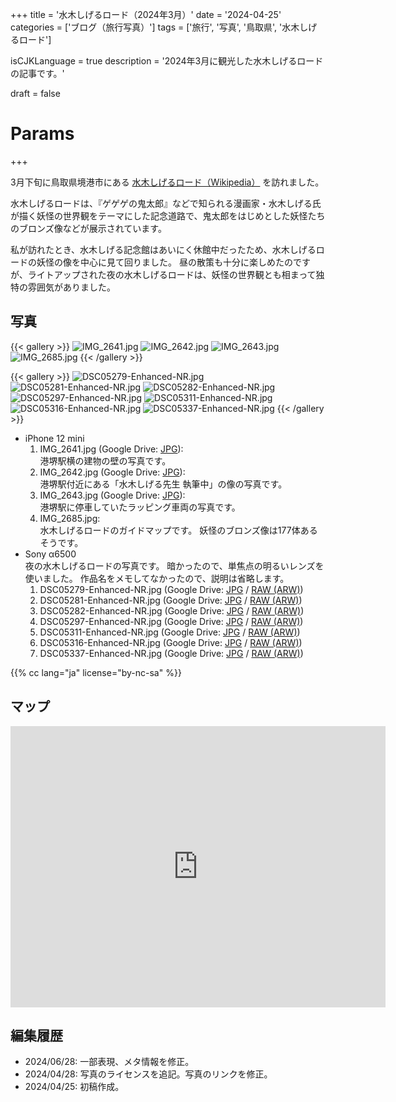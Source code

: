 +++
title = '水木しげるロード（2024年3月）'
date = '2024-04-25'
categories = ['ブログ（旅行写真）']
tags = ['旅行', '写真', '鳥取県', '水木しげるロード']

isCJKLanguage = true
description = '2024年3月に観光した水木しげるロードの記事です。'

draft = false

# Params
+++


3月下旬に鳥取県境港市にある [水木しげるロード（Wikipedia）](https://ja.wikipedia.org/wiki/%E6%B0%B4%E6%9C%A8%E3%81%97%E3%81%92%E3%82%8B%E3%83%AD%E3%83%BC%E3%83%89) を訪れました。

水木しげるロードは、『ゲゲゲの鬼太郎』などで知られる漫画家・水木しげる氏が描く妖怪の世界観をテーマにした記念道路で、鬼太郎をはじめとした妖怪たちのブロンズ像などが展示されています。

私が訪れたとき、水木しげる記念館はあいにく休館中だったため、水木しげるロードの妖怪の像を中心に見て回りました。
昼の散策も十分に楽しめたのですが、ライトアップされた夜の水木しげるロードは、妖怪の世界観とも相まって独特の雰囲気がありました。


## 写真

{{< gallery >}}
  <img src="IMG_2641.jpg" alt="IMG_2641.jpg" class="grid-w33" />
  <img src="IMG_2642.jpg" alt="IMG_2642.jpg" class="grid-w33" />
  <img src="IMG_2643.jpg" alt="IMG_2643.jpg" class="grid-w33" />
  <img src="IMG_2685.jpg" alt="IMG_2685.jpg" class="grid-w60" />
{{< /gallery >}}

{{< gallery >}}
  <img src="DSC05279-Enhanced-NR.jpg" alt="DSC05279-Enhanced-NR.jpg" class="grid-w33" />
  <img src="DSC05281-Enhanced-NR.jpg" alt="DSC05281-Enhanced-NR.jpg" class="grid-w33" />
  <img src="DSC05282-Enhanced-NR.jpg" alt="DSC05282-Enhanced-NR.jpg" class="grid-w66" />
  <img src="DSC05297-Enhanced-NR.jpg" alt="DSC05297-Enhanced-NR.jpg" class="grid-w33" />
  <img src="DSC05311-Enhanced-NR.jpg" alt="DSC05311-Enhanced-NR.jpg" class="grid-w33" />
  <img src="DSC05316-Enhanced-NR.jpg" alt="DSC05316-Enhanced-NR.jpg" class="grid-w66" />
  <img src="DSC05337-Enhanced-NR.jpg" alt="DSC05337-Enhanced-NR.jpg" class="grid-w33" />
{{< /gallery >}}


- iPhone 12 mini
    1. IMG\_2641.jpg (Google Drive: [JPG](https://drive.google.com/file/d/1PvcxTm7Fxf8hdYekzNgH4AwJjqJ5Nn9P/view)):  
       港堺駅横の建物の壁の写真です。
    1. IMG\_2642.jpg (Google Drive: [JPG](https://drive.google.com/file/d/1ZDrZ0WtA9S2iYa5yMqJKwyeS-Ow2DLPl/view)):  
       港堺駅付近にある「水木しげる先生 執筆中」の像の写真です。
    1. IMG\_2643.jpg (Google Drive: [JPG](https://drive.google.com/file/d/19ofOuepoGBIkQLpqa70ddkPN1o1xQSq0/view)):  
       港堺駅に停車していたラッピング車両の写真です。
    1. IMG\_2685.jpg:  
       水木しげるロードのガイドマップです。
       妖怪のブロンズ像は177体あるそうです。
- Sony α6500  
  夜の水木しげるロードの写真です。
  暗かったので、単焦点の明るいレンズを使いました。
  作品名をメモしてなかったので、説明は省略します。
    1. DSC05279-Enhanced-NR.jpg (Google Drive: [JPG](https://drive.google.com/file/d/1yBAdXle0ciN1U-AbrtMLYC0Z7ReKnyEe/view) / [RAW (ARW)](https://drive.google.com/file/d/1kiaHtx1p8hmOHLx5WqWhDI-qErGvnggv/view))
    1. DSC05281-Enhanced-NR.jpg (Google Drive: [JPG](https://drive.google.com/file/d/1QzPo9u4tfhDjXtzrIj1UMw4yF_iWEuL0/view) / [RAW (ARW)](https://drive.google.com/file/d/11h9QBPIWA_enaqKktB46ppkf9Y5pBHH9/view))
    1. DSC05282-Enhanced-NR.jpg (Google Drive: [JPG](https://drive.google.com/file/d/1i-vB2cq3-6N5-4N2Nwv3M_fkk6kgn2MP/view) / [RAW (ARW)](https://drive.google.com/file/d/1gRmOY6cMgcmC9h-eoGsSQRZw6I-of5Xy/view))
    1. DSC05297-Enhanced-NR.jpg (Google Drive: [JPG](https://drive.google.com/file/d/1Nt1CDZNvG0j1dGaMTrrfcpuv3JhY92Yc/view) / [RAW (ARW)](https://drive.google.com/file/d/1Aiz6F0WNPRkfxS_18AGtdhle6jpU-Nua/view))
    1. DSC05311-Enhanced-NR.jpg (Google Drive: [JPG](https://drive.google.com/file/d/1m5fdoJ70qDlC2BFd6m4BVLWsXHqcFZTL/view) / [RAW (ARW)](https://drive.google.com/file/d/1E9fL5cw2tnPn5IBifhvNDdpA_QtWpJ_Q/view))
    1. DSC05316-Enhanced-NR.jpg (Google Drive: [JPG](https://drive.google.com/file/d/1M2qXa4iHWwGJDxjBQboblW7iSO87SNr3/view) / [RAW (ARW)](https://drive.google.com/file/d/1d-nihWGEvnxIPaqLljY3Vsg0ZA2rXb12/view))
    1. DSC05337-Enhanced-NR.jpg (Google Drive: [JPG](https://drive.google.com/file/d/1pS84fMhAUGvUepLfAMLWz53iFkZVCZyO/view) / [RAW (ARW)](https://drive.google.com/file/d/1KIaVNSF5H_Y6PmtgN4f_SACR-SOQQSju/view))


{{% cc lang="ja" license="by-nc-sa" %}}


## マップ

<iframe src="https://www.google.com/maps/embed?pb=!1m18!1m12!1m3!1d3246.3502335926387!2d133.22124177651676!3d35.545051537441516!2m3!1f0!2f0!3f0!3m2!1i1024!2i768!4f13.1!3m3!1m2!1s0x355655b2bc947ee5%3A0xc9cde9852f230188!2sMizuki%20Shigeru%20Road!5e0!3m2!1sen!2sjp!4v1714035631703!5m2!1sen!2sjp" width="600" height="450" style="border:0;" allowfullscreen="" loading="lazy" referrerpolicy="no-referrer-when-downgrade"></iframe>


## 編集履歴

- 2024/06/28: 一部表現、メタ情報を修正。
- 2024/04/28: 写真のライセンスを追記。写真のリンクを修正。
- 2024/04/25: 初稿作成。

